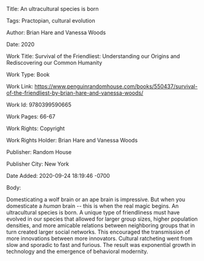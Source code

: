 Title:  An ultracultural species is born

Tags:   Practopian, cultural evolution

Author: Brian Hare and Vanessa Woods

Date:   2020

Work Title: Survival of the Friendliest: Understanding our Origins and Rediscovering our Common Humanity

Work Type: Book

Work Link: https://www.penguinrandomhouse.com/books/550437/survival-of-the-friendliest-by-brian-hare-and-vanessa-woods/

Work Id: 9780399590665

Work Pages: 66-67

Work Rights: Copyright

Work Rights Holder: Brian Hare and Vanessa Woods

Publisher: Random House

Publisher City: New York

Date Added: 2020-09-24 18:19:46 -0700

Body: 

Domesticating a wolf brain or an ape brain is impressive. But when you domesticate a *human* brain -- this is when the real magic begins. An ultracultural species is born. A unique type of friendliness must have evolved in our species that allowed for larger group sizes, higher population densities, and more amicable relations between neighboring groups that in turn created larger social networks. This encouraged the transmission of more innovations between more innovators. Cultural ratcheting went from slow and sporadic to fast and furious. The result was exponential growth in technology and the emergence of behavioral modernity. 

